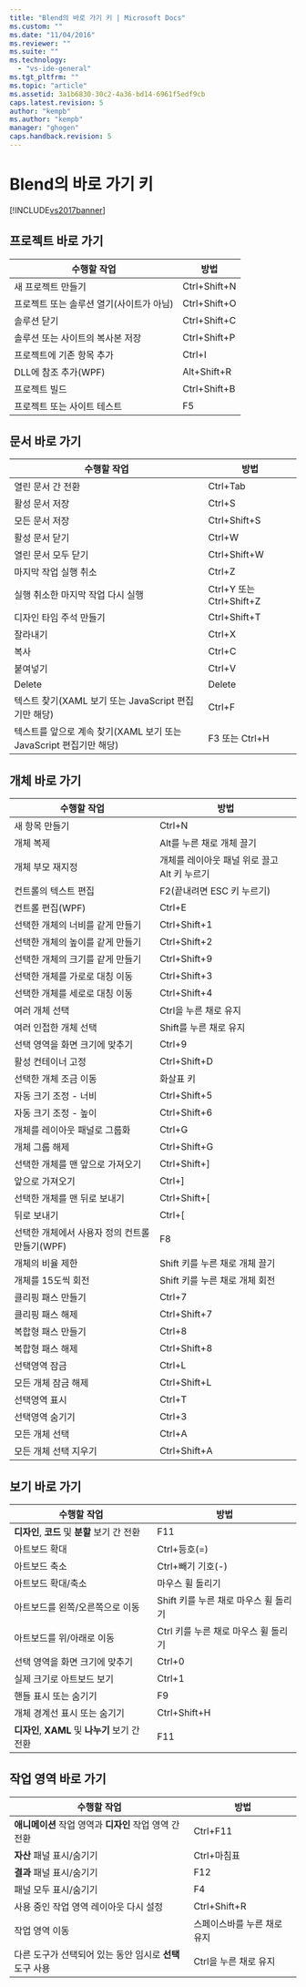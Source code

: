 ```yaml
---
title: "Blend의 바로 가기 키 | Microsoft Docs"
ms.custom: ""
ms.date: "11/04/2016"
ms.reviewer: ""
ms.suite: ""
ms.technology: 
  - "vs-ide-general"
ms.tgt_pltfrm: ""
ms.topic: "article"
ms.assetid: 3a1b6830-30c2-4a36-bd14-6961f5edf9cb
caps.latest.revision: 5
author: "kempb"
ms.author: "kempb"
manager: "ghogen"
caps.handback.revision: 5
---
```

# Blend의 바로 가기 키
[!INCLUDE[vs2017banner](../code-quality/includes/vs2017banner.md)]

## 프로젝트 바로 가기  
  
|수행할 작업|방법|  
|------------|--------|  
|새 프로젝트 만들기|Ctrl\+Shift\+N|  
|프로젝트 또는 솔루션 열기\(사이트가 아님\)|Ctrl\+Shift\+O|  
|솔루션 닫기|Ctrl\+Shift\+C|  
|솔루션 또는 사이트의 복사본 저장|Ctrl\+Shift\+P|  
|프로젝트에 기존 항목 추가|Ctrl\+I|  
|DLL에 참조 추가\(WPF\)|Alt\+Shift\+R|  
|프로젝트 빌드|Ctrl\+Shift\+B|  
|프로젝트 또는 사이트 테스트|F5|  
  
## 문서 바로 가기  
  
|수행할 작업|방법|  
|------------|--------|  
|열린 문서 간 전환|Ctrl\+Tab|  
|활성 문서 저장|Ctrl\+S|  
|모든 문서 저장|Ctrl\+Shift\+S|  
|활성 문서 닫기|Ctrl\+W|  
|열린 문서 모두 닫기|Ctrl\+Shift\+W|  
|마지막 작업 실행 취소|Ctrl\+Z|  
|실행 취소한 마지막 작업 다시 실행|Ctrl\+Y 또는 Ctrl\+Shift\+Z|  
|디자인 타임 주석 만들기|Ctrl\+Shift\+T|  
|잘라내기|Ctrl\+X|  
|복사|Ctrl\+C|  
|붙여넣기|Ctrl\+V|  
|Delete|Delete|  
|텍스트 찾기\(XAML 보기 또는 JavaScript 편집기만 해당\)|Ctrl\+F|  
|텍스트를 앞으로 계속 찾기\(XAML 보기 또는 JavaScript 편집기만 해당\)|F3 또는 Ctrl\+H|  
  
## 개체 바로 가기  
  
|수행할 작업|방법|  
|------------|--------|  
|새 항목 만들기|Ctrl\+N|  
|개체 복제|Alt를 누른 채로 개체 끌기|  
|개체 부모 재지정|개체를 레이아웃 패널 위로 끌고 Alt 키 누르기|  
|컨트롤의 텍스트 편집|F2\(끝내려면 ESC 키 누르기\)|  
|컨트롤 편집\(WPF\)|Ctrl\+E|  
|선택한 개체의 너비를 같게 만들기|Ctrl\+Shift\+1|  
|선택한 개체의 높이를 같게 만들기|Ctrl\+Shift\+2|  
|선택한 개체의 크기를 같게 만들기|Ctrl\+Shift\+9|  
|선택한 개체를 가로로 대칭 이동|Ctrl\+Shift\+3|  
|선택한 개체를 세로로 대칭 이동|Ctrl\+Shift\+4|  
|여러 개체 선택|Ctrl을 누른 채로 유지|  
|여러 인접한 개체 선택|Shift를 누른 채로 유지|  
|선택 영역을 화면 크기에 맞추기|Ctrl\+9|  
|활성 컨테이너 고정|Ctrl\+Shift\+D|  
|선택한 개체 조금 이동|화살표 키|  
|자동 크기 조정 \- 너비|Ctrl\+Shift\+5|  
|자동 크기 조정 \- 높이|Ctrl\+Shift\+6|  
|개체를 레이아웃 패널로 그룹화|Ctrl\+G|  
|개체 그룹 해제|Ctrl\+Shift\+G|  
|선택한 개체를 맨 앞으로 가져오기|Ctrl\+Shift\+\]|  
|앞으로 가져오기|Ctrl\+\]|  
|선택한 개체를 맨 뒤로 보내기|Ctrl\+Shift\+\[|  
|뒤로 보내기|Ctrl\+\[|  
|선택한 개체에서 사용자 정의 컨트롤 만들기\(WPF\)|F8|  
|개체의 비율 제한|Shift 키를 누른 채로 개체 끌기|  
|개체를 15도씩 회전|Shift 키를 누른 채로 개체 회전|  
|클리핑 패스 만들기|Ctrl\+7|  
|클리핑 패스 해제|Ctrl\+Shift\+7|  
|복합형 패스 만들기|Ctrl\+8|  
|복합형 패스 해제|Ctrl\+Shift\+8|  
|선택영역 잠금|Ctrl\+L|  
|모든 개체 잠금 해제|Ctrl\+Shift\+L|  
|선택영역 표시|Ctrl\+T|  
|선택영역 숨기기|Ctrl\+3|  
|모든 개체 선택|Ctrl\+A|  
|모든 개체 선택 지우기|Ctrl\+Shift\+A|  
  
## 보기 바로 가기  
  
|수행할 작업|방법|  
|------------|--------|  
|**디자인**, **코드** 및 **분할** 보기 간 전환|F11|  
|아트보드 확대|Ctrl\+등호\(\=\)|  
|아트보드 축소|Ctrl\+빼기 기호\(\-\)|  
|아트보드 확대\/축소|마우스 휠 돌리기|  
|아트보드를 왼쪽\/오른쪽으로 이동|Shift 키를 누른 채로 마우스 휠 돌리기|  
|아트보드를 위\/아래로 이동|Ctrl 키를 누른 채로 마우스 휠 돌리기|  
|선택 영역을 화면 크기에 맞추기|Ctrl\+0|  
|실제 크기로 아트보드 보기|Ctrl\+1|  
|핸들 표시 또는 숨기기|F9|  
|개체 경계선 표시 또는 숨기기|Ctrl\+Shift\+H|  
|**디자인**, **XAML** 및 **나누기** 보기 간 전환|F11|  
  
## 작업 영역 바로 가기  
  
|수행할 작업|방법|  
|------------|--------|  
|**애니메이션** 작업 영역과 **디자인** 작업 영역 간 전환|Ctrl\+F11|  
|**자산** 패널 표시\/숨기기|Ctrl\+마침표|  
|**결과** 패널 표시\/숨기기|F12|  
|패널 모두 표시\/숨기기|F4|  
|사용 중인 작업 영역 레이아웃 다시 설정|Ctrl\+Shift\+R|  
|작업 영역 이동|스페이스바를 누른 채로 유지|  
|다른 도구가 선택되어 있는 동안 임시로 **선택** 도구 사용|Ctrl을 누른 채로 유지|